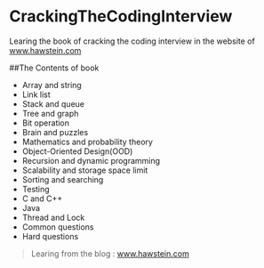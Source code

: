 # CrackingTheCodingInterview
Learing the book of cracking the coding interview in the website of www.hawstein.com

##The Contents of book
- Array and string
- Link list
- Stack and queue
- Tree and graph
- Bit operation
- Brain and puzzles
- Mathematics and probability theory
- Object-Oriented Design(OOD)
- Recursion and dynamic programming
- Scalability and storage space limit
- Sorting and searching
- Testing
- C and C++
- Java
- Thread and Lock
- Common questions
- Hard questions

> Learing from the blog : www.hawstein.com
